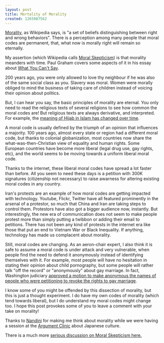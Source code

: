 ```yaml
--- 
layout: post
title: Mortality of Morality
created: 1265987562
---
```

<a href="">Morality</a>, as Wikipedia says, is "a set of beliefs distinguishing between right and wrong behaviors". There is a perception among many people that moral codes are permanent, that,  what now is morally right will remain so eternally. 

My assertion (which Wikipedia calls <a href="http://en.wikipedia.org/wiki/Moral_skepticism">Moral Skepticism</a>) is that morality meanders with time. Paul Graham covers some aspects of it in his essay about <a href="http://www.paulgraham.com/say.html">What You Can't Say</a>. 

200 years ago, you were only allowed to love thy neighbour if he was also of the same social class as you. Slavery was moral. Women were morally obliged to mind the business of taking care of children instead of voicing their opinion about politics. 

But, I can hear you say, the basic principles of morality are eternal. You only need to read the religious texts of several religions to see how common the moral codes are! But religious texts are always derivative, and interpreted. For example, the <a href="http://en.wikipedia.org/wiki/Hijab#Etymology_and_meaning">meaning of Hijab in Islam has changed over time</a>.

A moral code is usually defined by the triumph of an opinion that influences a majority. 100 years ago, almost every state or region had a different moral code, but thanks to colonial globanization, most countries now share the what-was-then-Christian view of equality and human rights. Some European countries have become more liberal (legal drug use, gay rights, etc), and the world seems to be moving towards a uniform liberal moral code. 

Thanks to the internet, these liberal moral codes have spread a lot faster than before.  All you seem to need these days is a petition with 300K signatures (citizenship not necessary) to raise awarness for altering existing moral codes in any country. 

Iran's protests are an example of how moral codes are getting impacted with technology. Youtube, Flickr, Twitter have all featured prominently in the arsenal of a protestor, so much that China and Iran are taking steps to control them. Protestors have also got a bigger audience now, instantly. But interestingly, the new era of communication does not seem to make people protest more than simply putting a twibbon or adding their email to petitions. There has not been any kind of protests in the internet era like those that put an end to Vietnam War or Black Inequality. If anything, technology has made us complacent about morality.

Still, moral codes are changing. As an aeron-chair expert, I also think it is safe to assume a moral code is under attack and very vulnerable, when people find the need to defend it anonymously instead of identifying themselves with it. For example, most people will have no hesitation in stating their opinion about child pornography, but some people will rather talk "off the record" or "anonymously" about gay marriage. In fact, Washington judiciary <a href="http://www.ontopmag.com/article.aspx?id=4529&MediaType=1&Category=26">approved a motion to make anonymous the names of people who were petitioning to revoke the rights to gay marriage</a>. 

I know some of you might be offended by this dissection of morality, but this is just a thought experiment. I do have my own codes of morality (which tend towards liberal), but I do understand my moral codes might change too.  I hope this post provokes some of you to leave a comment with your take on morality! 

Thanks to <a href="http://nandinisniche.blogspot.com/">Nandini</a> for making me think about morality while we were having a session at the <a href="http://www.youtube.com/watch?v=kQFKtI6gn9Y">Argument Clinic</a> about Japanese culture. 

There is a much more <a href="http://onthehuman.org/2010/03/moral-skepticism-and-moral-disagreement-developing-an-argument-from-nietzsche/">serious discussion on Moral Skepticism here.</a>
